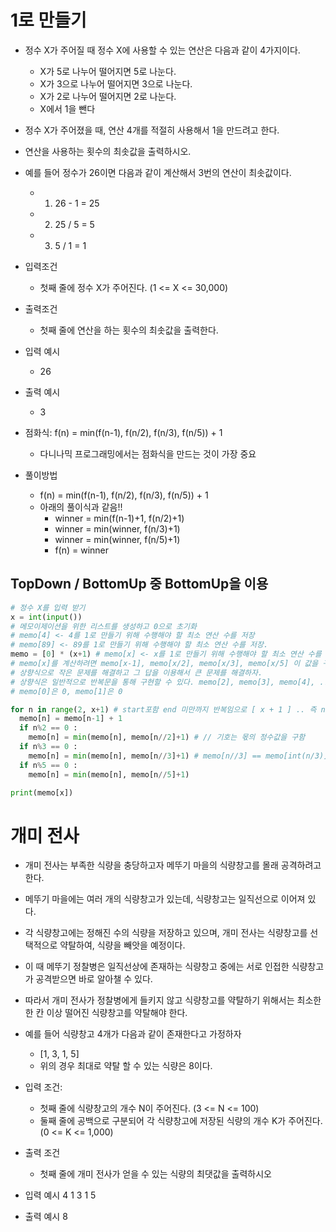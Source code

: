 # 1로 만들기
* 정수 X가 주어질 때 정수 X에 사용할 수 있는 연산은 다음과 같이 4가지이다.
  * X가 5로 나누어 떨어지면 5로 나눈다.
  * X가 3으로 나누어 떨어지면 3으로 나눈다.
  * X가 2로 나누어 떨어지면 2로 나눈다.
  * X에서 1을 뺀다
* 정수 X가 주어졌을 때, 연산 4개를 적절히 사용해서 1을 만드려고 한다.
* 연산을 사용하는 횟수의 최솟값을 출력하시오.

* 예를 들어 정수가 26이면 다음과 같이 계산해서 3번의 연산이 최솟값이다.
  - 1. 26 - 1 = 25
  - 2. 25 / 5 = 5
  - 3. 5 / 1 = 1

* 입력조건
  - 첫째 줄에 정수 X가 주어진다. (1 <= X <= 30,000)

* 출력조건
  - 첫째 줄에 연산을 하는 횟수의 최솟값을 출력한다.

* 입력 예시
  * 26
* 출력 예시
  * 3

* 점화식: f(n) = min(f(n-1), f(n/2), f(n/3), f(n/5)) + 1
  - 다니나믹 프로그래밍에서는 점화식을 만드는 것이 가장 중요

* 풀이방법
  * f(n) = min(f(n-1), f(n/2), f(n/3), f(n/5)) + 1
  * 아래의 풀이식과 같음!!
    * winner = min(f(n-1)+1, f(n/2)+1)
    * winner = min(winner, f(n/3)+1)
    * winner = min(winner, f(n/5)+1)
    * f(n) = winner
## TopDown / BottomUp 중 BottomUp을 이용
```python
# 정수 X를 입력 받기
x = int(input())
# 메모이제이션을 위한 리스트를 생성하고 0으로 초기화
# memo[4] <- 4를 1로 만들기 위해 수행해야 할 최소 연산 수를 저장
# memo[89] <- 89를 1로 만들기 위해 수행해야 할 최소 연산 수를 저장.
memo = [0] * (x+1) # memo[x] <- x를 1로 만들기 위해 수행해야 할 최소 연산 수를 저장
# memo[x]를 계산하려면 memo[x-1], memo[x/2], memo[x/3], memo[x/5] 이 값을 구해 그 중 최소값을 찾고 거기 1을 더하면 된다.
# 상향식으로 작은 문제를 해결하고 그 답을 이용해서 큰 문제를 해결하자.
# 상향식은 일반적으로 반복문을 통해 구현할 수 있다. memo[2], memo[3], memo[4], ... , memo[x-1], memo[x] 이 순서로 값을 구하면 된다.
# memo[0]은 0, memo[1]은 0

for n in range(2, x+1) # start포함 end 미만까지 반복임으로 [ x + 1 ] .. 즉 n은 2 ~ x 까지 반복
  memo[n] = memo[n-1] + 1
  if n%2 == 0 :
    memo[n] = min(memo[n], memo[n//2]+1) # // 기호는 몫의 정수값을 구함
  if n%3 == 0 :
    memo[n] = min(memo[n], memo[n//3]+1) # memo[n//3] == memo[int(n/3)]
  if n%5 == 0 :
    memo[n] = min(memo[n], memo[n//5]+1)

print(memo[x])
```

# 개미 전사
* 개미 전사는 부족한 식량을 충당하고자 메뚜기 마을의 식량창고를 몰래 공격하려고 한다.
* 메뚜기 마을에는 여러 개의 식량창고가 있는데, 식량창고는 일직선으로 이어져 있다.
* 각 식량창고에는 정해진 수의 식량을 저장하고 있으며, 개미 전사는 식량창고를 선택적으로 약탈하여, 식량을 빼앗을 예정이다.
* 이 때 메뚜기 정찰병은 일직선상에 존재하는 식량창고 중에는 서로 인접한 식량창고가 공격받으면 바로 알아챌 수 있다.
* 따라서 개미 전사가 정찰병에게 들키지 않고 식량창고를 약탈하기 위해서는 최소한 한 칸 이상 떨어진 식량창고를 약탈해야 한다.

* 예를 들어 식량창고 4개가 다음과 같이 존재한다고 가정하자
  * [1, 3, 1, 5]
  * 위의 경우 최대로 약탈 할 수 있는 식량은 8이다.

* 입력 조건:
  * 첫째 줄에 식량창고의 개수 N이 주어진다. (3 <= N <= 100)
  * 둘째 줄에 공백으로 구분되어 각 식량창고에 저장된 식량의 개수 K가 주어진다. (0 <= K <= 1,000)

* 출력 조건
  * 첫째 줄에 개미 전사가 얻을 수 있는 식량의 최댓값을 출력하시오

* 입력 예시
  4
  1 3 1 5

* 출력 예시
  8
